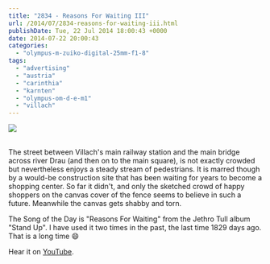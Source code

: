 ```yaml
---
title: "2834 - Reasons For Waiting III"
url: /2014/07/2834-reasons-for-waiting-iii.html
publishDate: Tue, 22 Jul 2014 18:00:43 +0000
date: 2014-07-22 20:00:43
categories: 
  - "olympus-m-zuiko-digital-25mm-f1-8"
tags: 
  - "advertising"
  - "austria"
  - "carinthia"
  - "karnten"
  - "olympus-om-d-e-m1"
  - "villach"
---
```

<div class="container">
<div class="center"><a target="_blank" href="https://d25zfm9zpd7gm5.cloudfront.net/1200x1200/2014/20140706_121534_lr.jpg"><img src="https://d25zfm9zpd7gm5.cloudfront.net/0600x0600/2014/20140706_121534_lr.jpg" /></a></div>
</div>
<br />

The street between Villach's main railway station and the main bridge across river Drau (and then on to the main square), is not exactly crowded but nevertheless enjoys a steady stream of pedestrians. It is marred though by a would-be construction site that has been waiting for years to become a shopping center. So far it didn't, and only the sketched crowd of happy shoppers on the canvas cover of the fence seems to believe in such a future. Meanwhile the canvas gets shabby and torn.

The Song of the Day is "Reasons For Waiting" from the Jethro Tull album "Stand Up". I have used it two times in the past, the last time 1829 days ago. That is a long time 😄

Hear it on <a href="https://www.youtube.com/watch?v=iybAyDFrhhI" target="_blank">YouTube</a>.
